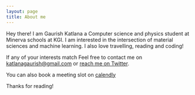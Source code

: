 ```yaml
---
layout: page
title: About me
---
```


<p class="message">
  Hey there! I am Gaurish Katlana a Computer science and physics student at Minerva schools at KGI. I am interested in the intersection of material sciences and machine learning. I also love travelling, reading and coding!
</p>

If any of your interests match Feel free to contact me on [katlanagaurish@gmail.com](mailto:katlanagaurish@gmail.com) or [reach me on Twitter](https://twitter.com/gkatlana).

You can also book a meeting slot on [calendly](https://calendly.com/gaurish/15min)

Thanks for reading!
